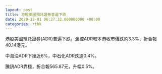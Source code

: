 ```yaml
---
layout: post
title: 港股美國預託證券普遍下跌
date: 2020-12-01 06:27:32.000000000 +08:00
categories: rthk
---
```


港股美國預託證券(ADR)普遍下跌。滙控ADR較本港收市價跌約3.3%，折合報40.14港元。

中海油ADR下挫近6%，中石化ADR跌逾0.4%。

騰訊ADR靠穩，折合報565.87元，升幅0.5%。
